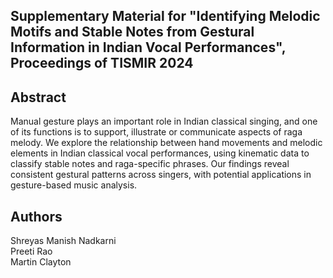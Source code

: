 <!-- ---
layout: page 
# Identification of Causal Dependencies in Multivariate Time Series
--- -->

<!-- [![GitHub Repo stars](https://img.shields.io/github/stars/nicolas-van/bootstrap-4-github-pages?style=social)](https://github.com/nicolas-van/bootstrap-4-github-pages) -->

## Supplementary Material for "Identifying Melodic Motifs and Stable Notes from Gestural Information in Indian Vocal Performances", Proceedings of TISMIR 2024

## Abstract

Manual gesture plays an important role in Indian classical singing, and one of its functions is to
support, illustrate or communicate aspects of raga melody. We explore the relationship between
hand movements and melodic elements in Indian classical vocal performances, using kinematic
data to classify stable notes and raga-specific phrases. Our findings reveal consistent gestural
patterns across singers, with potential applications in gesture-based music analysis.

## Authors

Shreyas Manish Nadkarni <br>
Preeti Rao <br>
Martin Clayton <br>


              
     
